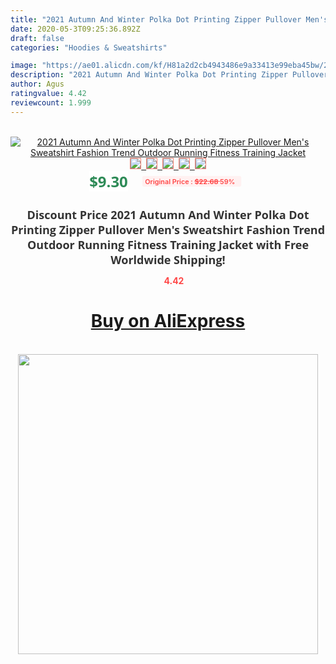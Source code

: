 ```yaml
---
title: "2021 Autumn And Winter Polka Dot Printing Zipper Pullover Men's Sweatshirt Fashion Trend Outdoor Running Fitness Training Jacket"
date: 2020-05-3T09:25:36.892Z
draft: false
categories: "Hoodies & Sweatshirts"

image: "https://ae01.alicdn.com/kf/H81a2d2cb4943486e9a33413e99eba45bw/2021-Autumn-And-Winter-Polka-Dot-Printing-Zipper-Pullover-Men-s-Sweatshirt-Fashion-Trend-Outdoor-Running.jpg"
description: "2021 Autumn And Winter Polka Dot Printing Zipper Pullover Men's Sweatshirt Fashion Trend Outdoor Running Fitness Training Jacket"
author: Agus
ratingvalue: 4.42
reviewcount: 1.999
---
```

<br>
<div style="text-align: center;">
<a href="https://s.click.aliexpress.com/e/_ANl8n7" target="_blank" rel="nofollow noopener noreferrer"><img alt="2021 Autumn And Winter Polka Dot Printing Zipper Pullover Men's Sweatshirt Fashion Trend Outdoor Running Fitness Training Jacket" class="magnifier-image" src="https://ae01.alicdn.com/kf/H81a2d2cb4943486e9a33413e99eba45bw/2021-Autumn-And-Winter-Polka-Dot-Printing-Zipper-Pullover-Men-s-Sweatshirt-Fashion-Trend-Outdoor-Running.jpg_640x640.jpg">
<br>
<img style="border:1px solid salmon" src="https://ae01.alicdn.com/kf/H81a2d2cb4943486e9a33413e99eba45bw/2021-Autumn-And-Winter-Polka-Dot-Printing-Zipper-Pullover-Men-s-Sweatshirt-Fashion-Trend-Outdoor-Running.jpg_120x120.jpg">&nbsp;&nbsp;<img style="border:1px solid salmon" src="https://ae01.alicdn.com/kf/H4ca17fa80c2f4fe6a120cb1d1921dcadY/2021-Autumn-And-Winter-Polka-Dot-Printing-Zipper-Pullover-Men-s-Sweatshirt-Fashion-Trend-Outdoor-Running.jpg_120x120.jpg">&nbsp;&nbsp;<img style="border:1px solid salmon" src="https://ae01.alicdn.com/kf/H20b0c5de9fdc48faacd4a6e437158585M/2021-Autumn-And-Winter-Polka-Dot-Printing-Zipper-Pullover-Men-s-Sweatshirt-Fashion-Trend-Outdoor-Running.jpg_120x120.jpg">&nbsp;&nbsp;<img style="border:1px solid salmon" src="https://ae01.alicdn.com/kf/H9203c1a29b9347ff82a5b200660da0d1b/2021-Autumn-And-Winter-Polka-Dot-Printing-Zipper-Pullover-Men-s-Sweatshirt-Fashion-Trend-Outdoor-Running.jpg_120x120.jpg">&nbsp;&nbsp;<img style="border:1px solid salmon" src="https://ae01.alicdn.com/kf/H96935fa6f3c4457bbd65d96809f6afd4B/2021-Autumn-And-Winter-Polka-Dot-Printing-Zipper-Pullover-Men-s-Sweatshirt-Fashion-Trend-Outdoor-Running.jpg_120x120.jpg"></a></div><br0>
<div style="text-align: center;"><span style="background-color: white; border: 0px; box-sizing: border-box; color: seagreen; display: inline-block; font-family: &quot;open sans&quot; , &quot;arial&quot; , &quot;helvetica&quot; , sans-serif , &quot;heiti&quot;; font-size: 24px; font-stretch: inherit; font-weight: 700; line-height: inherit; margin: 0px 10px 0px 0px; padding: 0px; vertical-align: middle;">$9.30 </span>
<span style="background: rgb(255 , 241 , 241); border-radius: 3px; border: 0px; box-sizing: border-box; color: #ff4747; display: inline-block; font-family: inherit; font-size: 12px; font-stretch: inherit; font-style: inherit; font-variant: inherit; font-weight: 600; line-height: inherit; margin: 0px; padding: 2px 5px; transform: scale(0.9); vertical-align: middle;">Original Price : <b style="text-decoration: line-through;">$22.68 </b> 59%&nbsp;&nbsp;</span></div>
<h1 style="color: #333333; display: inline-block; font-family: &quot;open sans&quot; , &quot;arial&quot; , &quot;helvetica&quot; , sans-serif , &quot;heiti&quot;; font-size: 18px; font-stretch: inherit; font-weight: 700; text-align: center;">Discount Price 2021 Autumn And Winter Polka Dot Printing Zipper Pullover Men's Sweatshirt Fashion Trend Outdoor Running Fitness Training Jacket with Free Worldwide Shipping!</h1>
<div style="color: #ff4747; text-align: center;">
<img src="https://4.bp.blogspot.com/-M0ZcTcb-5uY/XleCXlxnR4I/AAAAAAAAAEc/OrjgMkXV1oMQFaCRZj5HQwOCBcu3w1FegCPcBGAYYCw/s1600/star.png" style="height: 15px;">&nbsp;<b>4.42</b></div>
<div class="button_cont" align="center"><a class="buynow_a" href="https://s.click.aliexpress.com/e/_ANl8n7" target="_blank" rel="nofollow noopener noreferrer"><H1>Buy on AliExpress</H1></a></div><br>
<div class="separator" style="clear: both; text-align: center;">
<img src="https://lh3.googleusercontent.com/-pTy5HemUv9M/XlePHvY0dAI/AAAAAAAAAE4/0nX5iRUoIWY8eMW9Dpxeirr157OZliDIgCLcBGAsYHQ/s1600/badge.gif" width="480">
</div>
